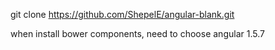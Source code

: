 git clone https://github.com/ShepelE/angular-blank.git

when install bower components, need to choose angular 1.5.7
